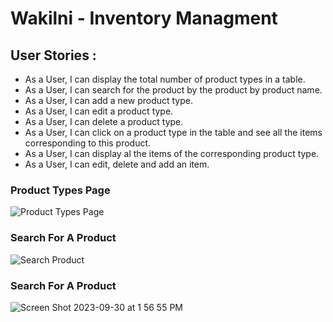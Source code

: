 # Wakilni - Inventory Managment

 <h2> User Stories : </h2>

* As a User, I can display the total number of product types in a table.
* As a User, I can search for the product by the product by product name.
* As a User, I can add a new product type.
* As a User, I can edit a product type.
* As a User, I can delete a product type.
* As a User, I can click on a product type in the table and see all the items corresponding to this product.
* As a User, I can display al the items of the corresponding product type.
* As a User, I can edit, delete and add an item.


<h3>  Product Types Page </h3>

![Product Types Page](https://github.com/mehdi-ayoub/wakilni-project/assets/139541872/1488cf87-ef64-4673-b843-45930c239000)


<h3>  Search For A Product </h3>

![Search Product](https://github.com/mehdi-ayoub/wakilni-project/assets/139541872/99779b5f-8cd3-4577-a365-fa51639b223a)


<h3>  Search For A Product </h3>


![Screen Shot 2023-09-30 at 1 56 55 PM](https://github.com/mehdi-ayoub/wakilni-project/assets/139541872/df7c1bfe-2d18-445e-b6d8-15e0d2887646)
